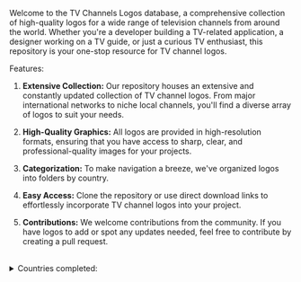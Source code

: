 Welcome to the TV Channels Logos database, a comprehensive collection of high-quality logos for a wide range of television channels from around the world. Whether you're a developer building a TV-related application, a designer working on a TV guide, or just a curious TV enthusiast, this repository is your one-stop resource for TV channel logos.

Features:

1.  **Extensive Collection:** Our repository houses an extensive and constantly updated collection of TV channel logos. From major international networks to niche local channels, you'll find a diverse array of logos to suit your needs.
    
2.  **High-Quality Graphics:** All logos are provided in high-resolution formats, ensuring that you have access to sharp, clear, and professional-quality images for your projects.
    
3.  **Categorization:** To make navigation a breeze, we've organized logos into folders by country. 
   
4.  **Easy Access:** Clone the repository or use direct download links to effortlessly incorporate TV channel logos into your project.
    
6.  **Contributions:** We welcome contributions from the community. If you have logos to add or spot any updates needed, feel free to contribute by creating a pull request.

<br>

<details>
<summary>Countries completed:</summary>
<br>
- 🇵🇹 Portugal
</details>
